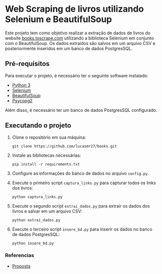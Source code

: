 # Web Scraping de livros utilizando Selenium e BeautifulSoup

Este projeto tem como objetivo realizar a extração de dados de livros do website [books.toscrape.com](http://books.toscrape.com/) utilizando a biblioteca Selenium em conjunto com o BeautifulSoup. Os dados extraídos são salvos em um arquivo CSV e posteriormente inseridos em um banco de dados PostgresSQL.

## Pré-requisitos

Para executar o projeto, é necessário ter o seguinte software instalado:

-   [Python 3](https://www.python.org/downloads/)
-   [Selenium](https://selenium-python.readthedocs.io/installation.html)
-   [BeautifulSoup](https://pypi.org/project/beautifulsoup4/)
-   [Psycopg2](https://pypi.org/project/psycopg2/)

Além disso, é necessário ter um banco de dados PostgresSQL configurado.

## Executando o projeto

1.  Clone o repositório em sua máquina:
        
    `git clone https://github.com/lucasmr27/books.git`
    
2.  Instale as bibliotecas necessárias:
    
    `pip install -r requirements.txt`
    
3.  Configure as informações do banco de dados no arquivo `config.py`.
    
4.  Execute o primeiro script `captura_links.py` para capturar todos os links dos livros:
    
    `python captura_links.py`
    
5.  Execute o segundo script `extrai_dados.py` para extrair os dados dos livros e salvar em um arquivo CSV:
    
    `python extrai_dados.py`
    
6.  Execute o terceiro script `insere_bd.py` para inserir os dados no banco de dados PostgresSQL:
    
    `python insere_bd.py`


### Referencias
* [Proposta](https://medium.com/@meigarom/o-projeto-de-data-engineering-para-o-seu-portf%C3%B3lio-c186c7191823)